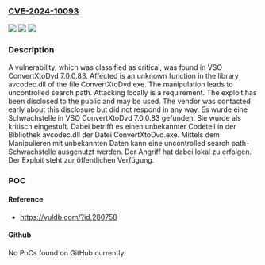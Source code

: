 ### [CVE-2024-10093](https://cve.mitre.org/cgi-bin/cvename.cgi?name=CVE-2024-10093)
![](https://img.shields.io/static/v1?label=Product&message=ConvertXtoDvd&color=blue)
![](https://img.shields.io/static/v1?label=Version&message=7.0.0.83%20&color=brightgreen)
![](https://img.shields.io/static/v1?label=Vulnerability&message=Uncontrolled%20Search%20Path&color=brightgreen)

### Description

A vulnerability, which was classified as critical, was found in VSO ConvertXtoDvd 7.0.0.83. Affected is an unknown function in the library avcodec.dll of the file ConvertXtoDvd.exe. The manipulation leads to uncontrolled search path. Attacking locally is a requirement. The exploit has been disclosed to the public and may be used. The vendor was contacted early about this disclosure but did not respond in any way.
Es wurde eine Schwachstelle in VSO ConvertXtoDvd 7.0.0.83 gefunden. Sie wurde als kritisch eingestuft. Dabei betrifft es einen unbekannter Codeteil in der Bibliothek avcodec.dll der Datei ConvertXtoDvd.exe. Mittels dem Manipulieren mit unbekannten Daten kann eine uncontrolled search path-Schwachstelle ausgenutzt werden. Der Angriff hat dabei lokal zu erfolgen. Der Exploit steht zur öffentlichen Verfügung.

### POC

#### Reference
- https://vuldb.com/?id.280758

#### Github
No PoCs found on GitHub currently.


